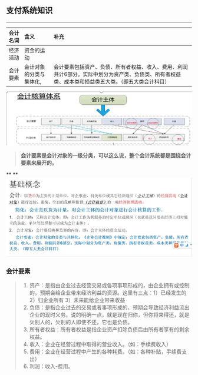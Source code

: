 ## 支付系统知识

---

| 会计名词 | 含义 | 补充 |
| :--- | :--- | :--- |
| 经济活动 | 资金的运动 |  |
| 会计要素 | 会计对象的分类与集体化, | 会计要素包括资产、负债、所有者权益、收入、费用、利润共计6部分。实际中划分为资产类、负债类、所有者权益类、成本类和损益类五大类。（即五大类会计科目） |

![](/assets/4.0.1会计主体.png)

> **会计要素是会计对象的一级分类，可以这么说，整个会计系统都是围绕会计要素来展开的。**

**  **![](/assets/4.0.2会计基本概念.png)

### 会计要素

> 1. 资产：是指由企业过去经营交易或各项事项形成的，由企业拥有或控制的，预期会给企业带来经济利益的资源。这里有三点：1）已经发生的 2）归企业所有 3）未来能给企业带来收益
> 2. 负债：是指企业过去的交易或者事项形成的、预期会导致经济利益流出企业的现时义务。说的明确一点，就是现在归你，但你将来得还，就是欠别人的，欠别的人即使不还，它也是负债。
> 3. 所有者权益：所有者权益是指企业资产扣除负债后由所有者享有的剩余权益。
> 4. 收入：企业在经营过程中取得的营业收入。（如：手续费收入）
> 5. 费用：企业在经营过程中产生的各种耗费。（如：各种补贴，手续费支出）
> 6. 利润：收入-费用。





